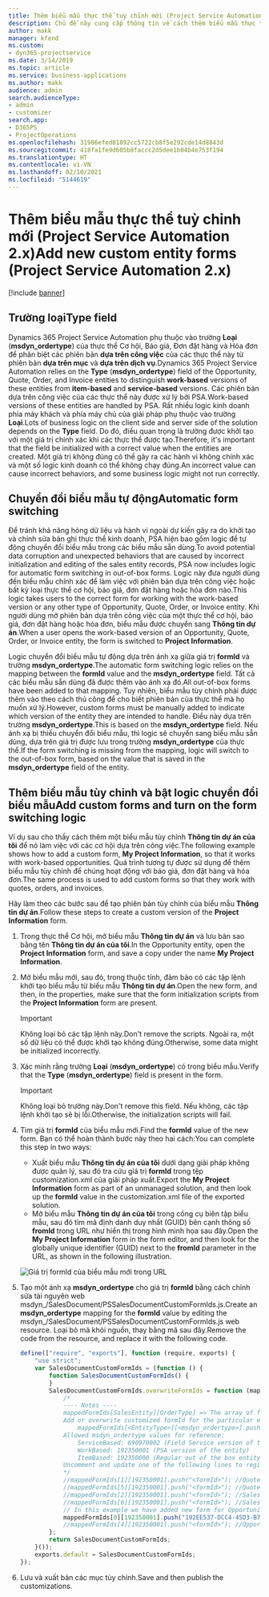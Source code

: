 ```yaml
---
title: Thêm biểu mẫu thực thể tuỳ chỉnh mới (Project Service Automation 2.x)
description: Chủ đề này cung cấp thông tin về cách thêm biểu mẫu thực thể tùy chỉnh cho cơ hội, báo giá, đơn đặt hàng hoặc hóa đơn trong Dynamics 365 Project Service Automation 2.x.
author: makk
manager: kfend
ms.custom:
- dyn365-projectservice
ms.date: 3/14/2019
ms.topic: article
ms.service: business-applications
ms.author: makk
audience: admin
search.audienceType:
- admin
- customizer
search.app:
- D365PS
- ProjectOperations
ms.openlocfilehash: 31986efed81892cc5722cb8f5e292cde14d8843d
ms.sourcegitcommit: 418fa1fe9d605b8faccc2d5dee1b04b4e753f194
ms.translationtype: HT
ms.contentlocale: vi-VN
ms.lasthandoff: 02/10/2021
ms.locfileid: "5144619"
---
```

# <a name="add-new-custom-entity-forms-project-service-automation-2x"></a><span data-ttu-id="2f1e8-103">Thêm biểu mẫu thực thể tuỳ chỉnh mới (Project Service Automation 2.x)</span><span class="sxs-lookup"><span data-stu-id="2f1e8-103">Add new custom entity forms (Project Service Automation 2.x)</span></span>

[!include [banner](../../includes/psa-now-project-operations.md)]

## <a name="type-field"></a><span data-ttu-id="2f1e8-104">Trường loại</span><span class="sxs-lookup"><span data-stu-id="2f1e8-104">Type field</span></span> 

<span data-ttu-id="2f1e8-105">Dynamics 365 Project Service Automation phụ thuộc vào trường **Loại** (**msdyn\_ordertype**) của thực thể Cơ hội, Báo giá, Đơn đặt hàng và Hóa đơn để phân biệt các phiên bản **dựa trên công việc** của các thực thể này từ phiên bản **dựa trên mục** và **dựa trên dịch vụ**.</span><span class="sxs-lookup"><span data-stu-id="2f1e8-105">Dynamics 365 Project Service Automation relies on the **Type** (**msdyn\_ordertype**) field of the Opportunity, Quote, Order, and Invoice entities to distinguish **work-based** versions of these entities from **item-based** and **service-based** versions.</span></span> <span data-ttu-id="2f1e8-106">Các phiên bản dựa trên công việc của các thực thể này được xử lý bởi PSA.</span><span class="sxs-lookup"><span data-stu-id="2f1e8-106">Work-based versions of these entities are handled by PSA.</span></span> <span data-ttu-id="2f1e8-107">Rất nhiều logic kinh doanh phía máy khách và phía máy chủ của giải pháp phụ thuộc vào trường **Loại**.</span><span class="sxs-lookup"><span data-stu-id="2f1e8-107">Lots of business logic on the client side and server side of the solution depends on the **Type** field.</span></span> <span data-ttu-id="2f1e8-108">Do đó, điều quan trọng là trường được khởi tạo với một giá trị chính xác khi các thực thể được tạo.</span><span class="sxs-lookup"><span data-stu-id="2f1e8-108">Therefore, it's important that the field be initialized with a correct value when the entities are created.</span></span> <span data-ttu-id="2f1e8-109">Một giá trị không đúng có thể gây ra các hành vi không chính xác và một số logic kinh doanh có thể không chạy đúng.</span><span class="sxs-lookup"><span data-stu-id="2f1e8-109">An incorrect value can cause incorrect behaviors, and some business logic might not run correctly.</span></span>

## <a name="automatic-form-switching"></a><span data-ttu-id="2f1e8-110">Chuyển đổi biểu mẫu tự động</span><span class="sxs-lookup"><span data-stu-id="2f1e8-110">Automatic form switching</span></span>

<span data-ttu-id="2f1e8-111">Để tránh khả năng hỏng dữ liệu và hành vi ngoài dự kiến gây ra do khởi tạo và chỉnh sửa bản ghi thực thể kinh doanh, PSA hiện bao gồm logic để tự động chuyển đổi biểu mẫu trong các biểu mẫu sẵn dùng.</span><span class="sxs-lookup"><span data-stu-id="2f1e8-111">To avoid potential data corruption and unexpected behaviors that are caused by incorrect initialization and editing of the sales entity records, PSA now includes logic for automatic form switching in out-of-box forms.</span></span> <span data-ttu-id="2f1e8-112">Logic này đưa người dùng đến biểu mẫu chính xác để làm việc với phiên bản dựa trên công việc hoặc bất kỳ loại thực thể cơ hội, báo giá, đơn đặt hàng hoặc hóa đơn nào.</span><span class="sxs-lookup"><span data-stu-id="2f1e8-112">This logic takes users to the correct form for working with the work-based version or any other type of Opportunity, Quote, Order, or Invoice entity.</span></span> <span data-ttu-id="2f1e8-113">Khi người dùng mở phiên bản dựa trên công việc của một thực thể cơ hội, báo giá, đơn đặt hàng hoặc hóa đơn, biểu mẫu được chuyển sang **Thông tin dự án**.</span><span class="sxs-lookup"><span data-stu-id="2f1e8-113">When a user opens the work-based version of an Opportunity, Quote, Order, or Invoice entity, the form is switched to **Project Information**.</span></span>

<span data-ttu-id="2f1e8-114">Logic chuyển đổi biểu mẫu tự động dựa trên ánh xạ giữa giá trị **formId** và trường **msdyn\_ordertype**.</span><span class="sxs-lookup"><span data-stu-id="2f1e8-114">The automatic form switching logic relies on the mapping between the **formId** value and the **msdyn\_ordertype** field.</span></span> <span data-ttu-id="2f1e8-115">Tất cả các biểu mẫu sẵn dùng đã được thêm vào ánh xạ đó.</span><span class="sxs-lookup"><span data-stu-id="2f1e8-115">All out-of-box forms have been added to that mapping.</span></span> <span data-ttu-id="2f1e8-116">Tuy nhiên, biểu mẫu tùy chỉnh phải được thêm vào theo cách thủ công để cho biết phiên bản của thực thể mà họ muốn xử lý.</span><span class="sxs-lookup"><span data-stu-id="2f1e8-116">However, custom forms must be manually added to indicate which version of the entity they are intended to handle.</span></span> <span data-ttu-id="2f1e8-117">Điều này dựa trên trường **msdyn\_ordertype**.</span><span class="sxs-lookup"><span data-stu-id="2f1e8-117">This is based on the **msdyn\_ordertype** field.</span></span> <span data-ttu-id="2f1e8-118">Nếu ánh xạ bị thiếu chuyển đổi biểu mẫu, thì logic sẽ chuyển sang biểu mẫu sẵn dùng, dựa trên giá trị được lưu trong trường **msdyn\_ordertype** của thực thể.</span><span class="sxs-lookup"><span data-stu-id="2f1e8-118">If the form switching is missing from the mapping, logic will switch to the out-of-box form, based on the value that is saved in the **msdyn\_ordertype** field of the entity.</span></span>

## <a name="add-custom-forms-and-turn-on-the-form-switching-logic"></a><span data-ttu-id="2f1e8-119">Thêm biểu mẫu tùy chỉnh và bật logic chuyển đổi biểu mẫu</span><span class="sxs-lookup"><span data-stu-id="2f1e8-119">Add custom forms and turn on the form switching logic</span></span>

<span data-ttu-id="2f1e8-120">Ví dụ sau cho thấy cách thêm một biểu mẫu tùy chỉnh **Thông tin dự án của tôi** để nó làm việc với các cơ hội dựa trên công việc.</span><span class="sxs-lookup"><span data-stu-id="2f1e8-120">The following example shows how to add a custom form, **My Project Information**, so that it works with work-based opportunities.</span></span> <span data-ttu-id="2f1e8-121">Quá trình tương tự được sử dụng để thêm biểu mẫu tùy chỉnh để chúng hoạt động với báo giá, đơn đặt hàng và hóa đơn.</span><span class="sxs-lookup"><span data-stu-id="2f1e8-121">The same process is used to add custom forms so that they work with quotes, orders, and invoices.</span></span>

<span data-ttu-id="2f1e8-122">Hãy làm theo các bước sau để tạo phiên bản tùy chỉnh của biểu mẫu **Thông tin dự án**.</span><span class="sxs-lookup"><span data-stu-id="2f1e8-122">Follow these steps to create a custom version of the **Project Information** form.</span></span>

1. <span data-ttu-id="2f1e8-123">Trong thực thể Cơ hội, mở biểu mẫu **Thông tin dự án** và lưu bản sao bằng tên **Thông tin dự án của tôi**.</span><span class="sxs-lookup"><span data-stu-id="2f1e8-123">In the Opportunity entity, open the **Project Information** form, and save a copy under the name **My Project Information**.</span></span>
2. <span data-ttu-id="2f1e8-124">Mở biểu mẫu mới, sau đó, trong thuộc tính, đảm bảo có các tập lệnh khởi tạo biểu mẫu từ biểu mẫu **Thông tin dự án**.</span><span class="sxs-lookup"><span data-stu-id="2f1e8-124">Open the new form, and then, in the properties, make sure that the form initialization scripts from the **Project Information** form are present.</span></span> 

    > [!IMPORTANT]
    > <span data-ttu-id="2f1e8-125">Không loại bỏ các tập lệnh này.</span><span class="sxs-lookup"><span data-stu-id="2f1e8-125">Don't remove the scripts.</span></span> <span data-ttu-id="2f1e8-126">Ngoài ra, một số dữ liệu có thể được khởi tạo không đúng.</span><span class="sxs-lookup"><span data-stu-id="2f1e8-126">Otherwise, some data might be initialized incorrectly.</span></span>

3. <span data-ttu-id="2f1e8-127">Xác minh rằng trường **Loại** (**msdyn\_ordertype**) có trong biểu mẫu.</span><span class="sxs-lookup"><span data-stu-id="2f1e8-127">Verify that the **Type** (**msdyn\_ordertype**) field is present in the form.</span></span> 

    > [!IMPORTANT]
    > <span data-ttu-id="2f1e8-128">Không loại bỏ trường này.</span><span class="sxs-lookup"><span data-stu-id="2f1e8-128">Don't remove this field.</span></span> <span data-ttu-id="2f1e8-129">Nếu không, các tập lệnh khởi tạo sẽ bị lỗi.</span><span class="sxs-lookup"><span data-stu-id="2f1e8-129">Otherwise, the initialization scripts will fail.</span></span>

4. <span data-ttu-id="2f1e8-130">Tìm giá trị **formId** của biểu mẫu mới.</span><span class="sxs-lookup"><span data-stu-id="2f1e8-130">Find the **formId** value of the new form.</span></span> <span data-ttu-id="2f1e8-131">Bạn có thể hoàn thành bước này theo hai cách:</span><span class="sxs-lookup"><span data-stu-id="2f1e8-131">You can complete this step in two ways:</span></span>

    - <span data-ttu-id="2f1e8-132">Xuất biểu mẫu **Thông tin dự án của tôi** dưới dạng giải pháp không được quản lý, sau đó tra cứu giá trị **formId** trong tệp customization.xml của giải pháp xuất.</span><span class="sxs-lookup"><span data-stu-id="2f1e8-132">Export the **My Project Information** form as part of an unmanaged solution, and then look up the **formId** value in the customization.xml file of the exported solution.</span></span>
    - <span data-ttu-id="2f1e8-133">Mở biểu mẫu **Thông tin dự án của tôi** trong công cụ biên tập biểu mẫu, sau đó tìm mã định danh duy nhất (GUID) bên cạnh thông số **fromId** trong URL như hiển thị trong hình minh họa sau đây.</span><span class="sxs-lookup"><span data-stu-id="2f1e8-133">Open the **My Project Information** form in the form editor, and then look for the globally unique identifier (GUID) next to the **fromId** parameter in the URL, as shown in the following illustration.</span></span>

    ![Giá trị formId của biểu mẫu mới trong URL](media/how-to-add-custom-forms-in-v2.0.png)

5. <span data-ttu-id="2f1e8-135">Tạo một ánh xạ **msdyn\_ordertype** cho giá trị **formId** bằng cách chỉnh sửa tài nguyên web msdyn\_/SalesDocument/PSSalesDocumentCustomFormIds.js.</span><span class="sxs-lookup"><span data-stu-id="2f1e8-135">Create an **msdyn\_ordertype** mapping for the **formId** value by editing the msdyn\_/SalesDocument/PSSalesDocumentCustomFormIds.js web resource.</span></span> <span data-ttu-id="2f1e8-136">Loại bỏ mã khỏi nguồn, thay bằng mã sau đây.</span><span class="sxs-lookup"><span data-stu-id="2f1e8-136">Remove the code from the resource, and replace it with the following code.</span></span>

    ```javascript
    define(["require", "exports"], function (require, exports) {
        "use strict";
        var SalesDocumentCustomFormIds = (function () {
            function SalesDocumentCustomFormIds() {
            }
            SalesDocumentCustomFormIds.overwriteFormIds = function (mappedFormIds) {
                /*
                ---- Notes ----
                mappedFormIds[SalesEntity][OrderType] => The array of forms IDs that support particular entity and order type
                Add or overwrite customized formId for the particular entity and order type by calling:
                    mappedFormIds[<EntityType>][<msdyn_ordertype>].push("<formId>");
                Allowed msdyn_ordertype values for reference:
                    ServiceBased: 690970002 (Field Service version of the entity)
                    WorkBased: 192350001 (PSA version of the entity)
                    ItemBased: 192350000 (Regular out of the box entity)
                Uncomment and update one of the following lines to register custom PSA form for required entity:
                */      
                //mappedFormIds[1][192350001].push("<formId>"); //Quote
                //mappedFormIds[5][192350001].push("<formId>"); //Quote Line
                //mappedFormIds[2][192350001].push("<formId>"); //Sales Order
                //mappedFormIds[6][192350001].push("<formId>"); //Sales Order Line
                // In this example we have added new form for Opportunity
                mappedFormIds[0][192350001].push("192EE537-DCC4-45D3-B7AF-EA694B9113D2"); //Opportunity
                //mappedFormIds[4][192350001].push("<formId>"); //Opportunity Line
            };
            return SalesDocumentCustomFormIds;
        }());
        exports.default = SalesDocumentCustomFormIds;
    });
    ```

6. <span data-ttu-id="2f1e8-137">Lưu và xuất bản các mục tùy chỉnh.</span><span class="sxs-lookup"><span data-stu-id="2f1e8-137">Save and then publish the customizations.</span></span>
